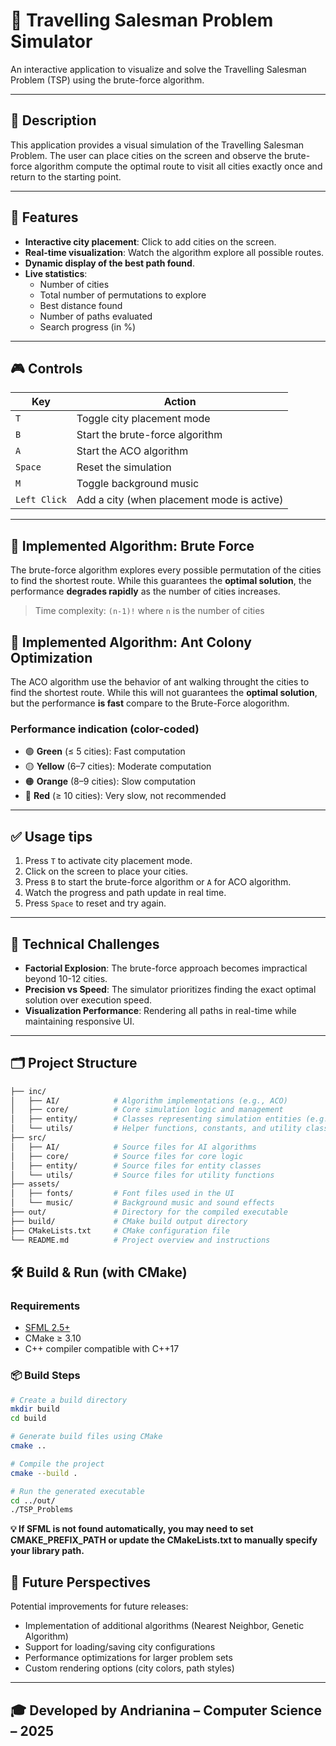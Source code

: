 # 🧭 Travelling Salesman Problem Simulator

An interactive application to visualize and solve the Travelling Salesman Problem (TSP) using the brute-force algorithm.

---

## 📌 Description

This application provides a visual simulation of the Travelling Salesman Problem. The user can place cities on the screen and observe the brute-force algorithm compute the optimal route to visit all cities exactly once and return to the starting point.

---

## 🎯 Features

- **Interactive city placement**: Click to add cities on the screen.
- **Real-time visualization**: Watch the algorithm explore all possible routes.
- **Dynamic display of the best path found**.
- **Live statistics**:
  - Number of cities
  - Total number of permutations to explore
  - Best distance found
  - Number of paths evaluated
  - Search progress (in %)

---

## 🎮 Controls

| Key          | Action                                      |
|--------------|---------------------------------------------|
| `T`          | Toggle city placement mode                  |
| `B`          | Start the brute-force algorithm             |
| `A`          | Start the ACO algorithm                     |
| `Space`      | Reset the simulation                        |
| `M`          | Toggle background music                     |
| `Left Click` | Add a city (when placement mode is active)  |

---

## 🧠 Implemented Algorithm: **Brute Force**

The brute-force algorithm explores every possible permutation of the cities to find the shortest route. While this guarantees the **optimal solution**, the performance **degrades rapidly** as the number of cities increases.

> Time complexity: `(n-1)!` where `n` is the number of cities

## 🧠 Implemented Algorithm: **Ant Colony Optimization**

The ACO algorithm use the behavior of ant walking throught the cities to find the shortest route. While this will not guarantees the **optimal solution**, but the performance **is fast** compare to the Brute-Force alogorithm.

### Performance indication (color-coded)

- 🟢 **Green** (≤ 5 cities): Fast computation
- 🟡 **Yellow** (6–7 cities): Moderate computation
- 🟠 **Orange** (8–9 cities): Slow computation
- 🔴 **Red** (≥ 10 cities): Very slow, not recommended

---

## ✅ Usage tips

1. Press `T` to activate city placement mode.
2. Click on the screen to place your cities.
3. Press `B` to start the brute-force algorithm or `A` for ACO algorithm.
4. Watch the progress and path update in real time.
5. Press `Space` to reset and try again.

---

## 🧪 Technical Challenges

- **Factorial Explosion**: The brute-force approach becomes impractical beyond 10-12 cities.
- **Precision vs Speed**: The simulator prioritizes finding the exact optimal solution over execution speed.
- **Visualization Performance**: Rendering all paths in real-time while maintaining responsive UI.

---

## 🗂️ Project Structure

```bash
├── inc/
│   ├── AI/            # Algorithm implementations (e.g., ACO)
│   ├── core/          # Core simulation logic and management
│   ├── entity/        # Classes representing simulation entities (e.g., Town, Path)
│   └── utils/         # Helper functions, constants, and utility classes
├── src/
│   ├── AI/            # Source files for AI algorithms
│   ├── core/          # Source files for core logic
│   ├── entity/        # Source files for entity classes
│   └── utils/         # Source files for utility functions
├── assets/
│   ├── fonts/         # Font files used in the UI
│   └── music/         # Background music and sound effects
├── out/               # Directory for the compiled executable
├── build/             # CMake build output directory
├── CMakeLists.txt     # CMake configuration file
└── README.md          # Project overview and instructions

```

## 🛠️ Build & Run (with CMake)

### Requirements

- [SFML 2.5+](https://www.sfml-dev.org/)
- CMake ≥ 3.10
- C++ compiler compatible with C++17

### 📦 Build Steps

```bash
# Create a build directory
mkdir build
cd build

# Generate build files using CMake
cmake ..

# Compile the project
cmake --build .

# Run the generated executable 
cd ../out/
./TSP_Problems
```

**💡 If SFML is not found automatically, you may need to set CMAKE_PREFIX_PATH or update the CMakeLists.txt to manually specify your library path.**

## 🔮 Future Perspectives

Potential improvements for future releases:

- Implementation of additional algorithms (Nearest Neighbor, Genetic Algorithm)
- Support for loading/saving city configurations
- Performance optimizations for larger problem sets
- Custom rendering options (city colors, path styles)

---

## 🎓 Developed by Andrianina – Computer Science – 2025
